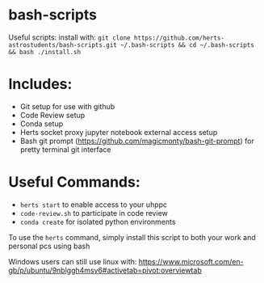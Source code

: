 # bash-scripts
Useful scripts: install with: `git clone https://github.com/herts-astrostudents/bash-scripts.git ~/.bash-scripts && cd ~/.bash-scripts && bash ./install.sh`

# Includes:
* Git setup for use with github
* Code Review setup
* Conda setup
* Herts socket proxy jupyter notebook external access setup
* Bash git prompt (https://github.com/magicmonty/bash-git-prompt) for pretty terminal git interface


# Useful Commands:
* `herts start` to enable access to your uhppc
* `code-review.sh` to participate in code review
* `conda create` for isolated python environments

To use the `herts` command, simply install this script to both your work and personal pcs using bash

Windows users can still use linux with: https://www.microsoft.com/en-gb/p/ubuntu/9nblggh4msv6#activetab=pivot:overviewtab

